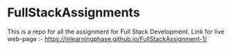 # FullStackAssignments
This is a repo for all the assignment for Full Stack Development.
Link for live web-page :- https://inlearningphase.github.io/FullStackAssignment-1/
